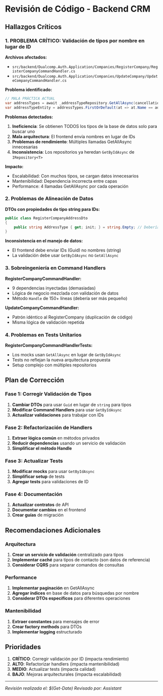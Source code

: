 # Revisión de Código - Backend CRM

## Hallazgos Críticos

### 1. **PROBLEMA CRÍTICO: Validación de tipos por nombre en lugar de ID**

**Archivos afectados:**
- `src/backend/Dualcomp.Auth.Application/Companies/RegisterCompany/RegisterCompanyCommandHandler.cs`
- `src/backend/Dualcomp.Auth.Application/Companies/UpdateCompany/UpdateCompanyCommandHandler.cs`

**Problema identificado:**
```csharp
// MALA PRÁCTICA ACTUAL
var addressTypes = await _addressTypeRepository.GetAllAsync(cancellationToken);
var addressTypeEntity = addressTypes.FirstOrDefault(at => at.Name == addressDto.AddressType);
```

**Problemas detectados:**
1. **Ineficiencia**: Se obtienen TODOS los tipos de la base de datos solo para buscar uno
2. **Mala arquitectura**: El frontend envía nombres en lugar de IDs
3. **Problemas de rendimiento**: Múltiples llamadas GetAllAsync innecesarias
4. **Inconsistencia**: Los repositorios ya heredan `GetByIdAsync` de `IRepository<T>`

**Impacto:**
- Escalabilidad: Con muchos tipos, se cargan datos innecesarios
- Mantenibilidad: Dependencia incorrecta entre capas
- Performance: 4 llamadas GetAllAsync por cada operación

### 2. **Problemas de Alineación de Datos**

**DTOs con propiedades de tipo string para IDs:**
```csharp
public class RegisterCompanyAddressDto
{
    public string AddressType { get; init; } = string.Empty; // Debería ser Guid
}
```

**Inconsistencia en el manejo de datos:**
- El frontend debe enviar IDs (Guid) no nombres (string)
- La validación debe usar `GetByIdAsync` no `GetAllAsync`

### 3. **Sobreingeniería en Command Handlers**

**RegisterCompanyCommandHandler:**
- 9 dependencias inyectadas (demasiadas)
- Lógica de negocio mezclada con validación de datos
- Método `Handle` de 150+ líneas (debería ser más pequeño)

**UpdateCompanyCommandHandler:**
- Patrón idéntico al RegisterCompany (duplicación de código)
- Misma lógica de validación repetida

### 4. **Problemas en Tests Unitarios**

**RegisterCompanyCommandHandlerTests:**
- Los mocks usan `GetAllAsync` en lugar de `GetByIdAsync`
- Tests no reflejan la nueva arquitectura propuesta
- Setup complejo con múltiples repositorios

## Plan de Corrección

### Fase 1: Corregir Validación de Tipos
1. **Cambiar DTOs** para usar `Guid` en lugar de `string` para tipos
2. **Modificar Command Handlers** para usar `GetByIdAsync`
3. **Actualizar validaciones** para trabajar con IDs

### Fase 2: Refactorización de Handlers
1. **Extraer lógica común** en métodos privados
2. **Reducir dependencias** usando un servicio de validación
3. **Simplificar el método Handle**

### Fase 3: Actualizar Tests
1. **Modificar mocks** para usar `GetByIdAsync`
2. **Simplificar setup** de tests
3. **Agregar tests** para validaciones de ID

### Fase 4: Documentación
1. **Actualizar contratos** de API
2. **Documentar cambios** en el frontend
3. **Crear guías** de migración

## Recomendaciones Adicionales

### Arquitectura
1. **Crear un servicio de validación** centralizado para tipos
2. **Implementar caché** para tipos de contacto (son datos de referencia)
3. **Considerar CQRS** para separar comandos de consultas

### Performance
1. **Implementar paginación** en GetAllAsync
2. **Agregar índices** en base de datos para búsquedas por nombre
3. **Considerar DTOs específicos** para diferentes operaciones

### Mantenibilidad
1. **Extraer constantes** para mensajes de error
2. **Crear factory methods** para DTOs
3. **Implementar logging** estructurado

## Prioridades

1. **CRÍTICO**: Corregir validación por ID (impacta rendimiento)
2. **ALTO**: Refactorizar handlers (impacta mantenibilidad)
3. **MEDIO**: Actualizar tests (impacta calidad)
4. **BAJO**: Mejoras arquitecturales (impacta escalabilidad)

---
*Revisión realizada el: $(Get-Date)*
*Revisado por: Assistant*
